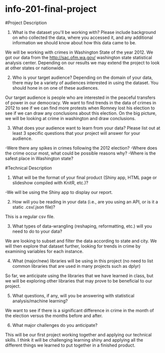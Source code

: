 # info-201-final-project

#Project Description

1. What is the dataset you'll be working with?  Please include background on who collected the data, where you accessed it, and any additional information we should know about how this data came to be.

  We will be working with crimes in Washington State of the year 2012. We got our data from the http://sac.ofm.wa.gov/ washington
  state statistical analysis center. Depending on our results we may extend the project to look at other states or nationwide.

2. Who is your target audience?  Depending on the domain of your data, there may be a variety of audiences interested in using the dataset.  You should hone in on one of these audiences.

  Our target audience is people who are interested in the peaceful transfers of power in our democracy. We want to find trends in the data
  of crimes in 2012 to see if we can find more protests when Romney lost his election to see if we can draw any conclusions about this
  election. On the big picture, we will be looking at crime in washington and draw conclusions.
  
3. What does your audience want to learn from your data?  Please list out at least 3 specific questions that your project will answer for your audience.

  -Were there any spikes in crimes following the 2012 election?
  -Where does the crime occur most, what could be possible reasons why?
  -Where is the safest place in Washington state?

#Technical Description

1. What will be the format of your final product (Shiny app, HTML page or slideshow compiled with KnitR, etc.)?

  -We will be using the Shiny app to display our report.

2. How will you be reading in your data (i.e., are you using an API, or is it a static .csv/.json file)?

  This is a regular csv file.

3. What types of data-wrangling (reshaping, reformatting, etc.) will you need to do to your data?

  We are looking to subset and filter the data according to state and city. We will then explore that dataset further, looking for trends in crime by examining variables for each instance.

4. What (major/new) libraries will be using in this project (no need to list common libraries that are used in many projects such as dplyr)

  So far, we anticipate using the libraries that we have learned in class, but we will be exploring other libraries that may prove to be beneficial to our project.
  
5. What questions, if any, will you be answering with statistical analysis/machine learning?

  We want to see if there is a significant difference in crime in the month of the election versus the months before and after.
  
6. What major challenges do you anticipate? 

  This will be our first project working together and applying our technical skills. I think it will be challenging learning shiny and 
  applying all the different things we learned to put together in a finished product.
